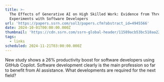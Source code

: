 ```yaml
---
title: >-
  The Effects of Generative AI on High Skilled Work: Evidence from Three Field
  Experiments with Software Developers
url: 'https://papers.ssrn.com/sol3/papers.cfm?abstract_id=4945566'
date: 2024-10-01T00:00:00.000Z
thumbnail: 'https://cdn.ssrn.com/ssrn-global-header/11589acb53bc518aa22929bf19add113.svg'
tags:
  - links
scheduled: 2024-11-21T03:00:00.000Z
---
```


New study shows a 26% productivity boost for software developers using GitHub Copilot. Software development clearly is the main profession so far to benefit from AI assistance. What developments are required for the next field?
